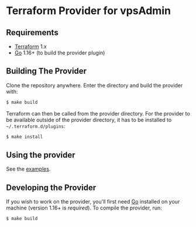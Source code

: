 Terraform Provider for vpsAdmin
===============================

Requirements
------------

- [Terraform](https://www.terraform.io/downloads.html) 1.x
- [Go](https://golang.org/doc/install) 1.16+ (to build the provider plugin)

Building The Provider
---------------------

Clone the repository anywhere. Enter the directory and build the provider with:

```sh
$ make build
```

Terraform can then be called from the provider directory. For the provider to
be available outside of the provider directory, it has to be installed
to `~/.terraform.d/plugins`:

```sh
$ make install
```

Using the provider
------------------

See the [examples](./examples).

Developing the Provider
-----------------------

If you wish to work on the provider, you'll first need [Go](http://www.golang.org)
installed on your machine (version 1.16+ is *required*).
To compile the provider, run:

```sh
$ make build
```
